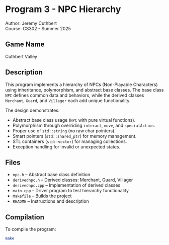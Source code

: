 # Program 3 - NPC Hierarchy
Author: Jeremy Cuthbert  
Course: CS302 - Summer 2025  

## Game Name
Cuthbert Valley

## Description
This program implements a hierarchy of NPCs (Non-Playable Characters) using inheritance, polymorphism, and abstract base classes. The base class `NPC` defines common data and behaviors, while the derived classes `Merchant`, `Guard`, and `Villager` each add unique functionality.  

The design demonstrates:
- Abstract base class usage (`NPC` with pure virtual functions).
- Polymorphism through overriding `interact`, `move`, and `specialAction`.
- Proper use of `std::string` (no raw char pointers).
- Smart pointers (`std::shared_ptr`) for memory management.
- STL containers (`std::vector`) for managing collections.
- Exception handling for invalid or unexpected states.

## Files
- `npc.h` – Abstract base class definition  
- `derivednpc.h` – Derived classes: Merchant, Guard, Villager  
- `derivednpc.cpp` – Implementation of derived classes  
- `main.cpp` – Driver program to test hierarchy functionality  
- `Makefile` – Builds the project  
- `README` – Instructions and description  

## Compilation
To compile the program:
```bash
make
